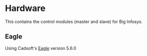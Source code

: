 Hardware
========

This contains the control modules (master and slave) for Big Infosys.

Eagle
-----

Using Cadsoft's [Eagle](http://www.cadsoftusa.com/) version 5.6.0
